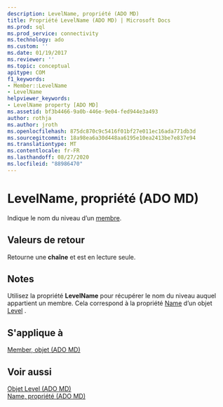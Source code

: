 ```yaml
---
description: LevelName, propriété (ADO MD)
title: Propriété LevelName (ADO MD) | Microsoft Docs
ms.prod: sql
ms.prod_service: connectivity
ms.technology: ado
ms.custom: ''
ms.date: 01/19/2017
ms.reviewer: ''
ms.topic: conceptual
apitype: COM
f1_keywords:
- Member::LevelName
- LevelName
helpviewer_keywords:
- LevelName property [ADO MD]
ms.assetid: bf3b4466-9a0b-446e-9e04-fed944e3a493
author: rothja
ms.author: jroth
ms.openlocfilehash: 875dc870c9c5416f01bf27e011ec16ada771db3d
ms.sourcegitcommit: 18a98ea6a30d448aa6195e10ea2413be7e837e94
ms.translationtype: MT
ms.contentlocale: fr-FR
ms.lasthandoff: 08/27/2020
ms.locfileid: "88986470"
---
```

# <a name="levelname-property-ado-md"></a>LevelName, propriété (ADO MD)
Indique le nom du niveau d’un [membre](./member-object-ado-md.md).  
  
## <a name="return-values"></a>Valeurs de retour  
 Retourne une **chaîne** et est en lecture seule.  
  
## <a name="remarks"></a>Notes  
 Utilisez la propriété **LevelName** pour récupérer le nom du niveau auquel appartient un membre. Cela correspond à la propriété [Name](./name-property-ado-md.md) d’un objet [Level](./level-object-ado-md.md) .  
  
## <a name="applies-to"></a>S'applique à  
 [Member, objet (ADO MD)](./member-object-ado-md.md)  
  
## <a name="see-also"></a>Voir aussi  
 [Objet Level (ADO MD)](./level-object-ado-md.md)   
 [Name, propriété (ADO MD)](./name-property-ado-md.md)